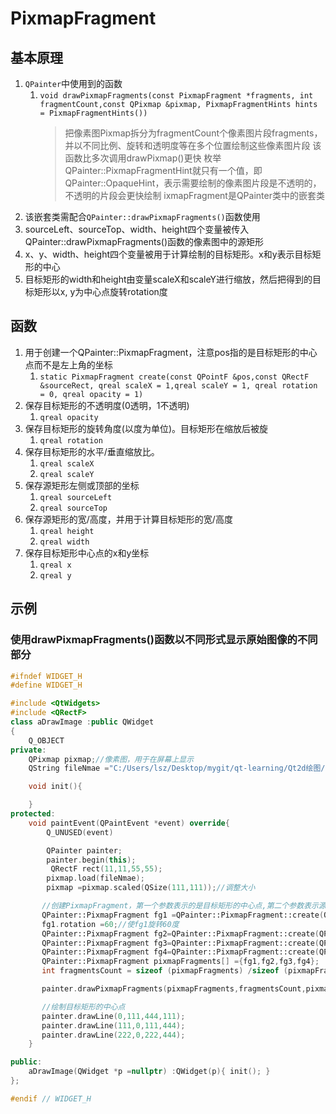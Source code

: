 # PixmapFragment 

## 基本原理

1. `QPainter`中使用到的函数
   1. `void drawPixmapFragments(const PixmapFragment *fragments, int fragmentCount,const QPixmap &pixmap, PixmapFragmentHints hints = PixmapFragmentHints())`
        > 把像素图Pixmap拆分为fragmentCount个像素图片段fragments，并以不同比例、旋转和透明度等在多个位置绘制这些像素图片段
        > 该函数比多次调用drawPixmap()更快
        > 枚举QPainter::PixmapFragmentHint就只有一个值，即QPainter::OpaqueHint，表示需要绘制的像素图片段是不透明的，不透明的片段会更快绘制
        > ixmapFragment是QPainter类中的嵌套类
2. 该嵌套类需配合`QPainter::drawPixmapFragments()`函数使用
3. sourceLeft、sourceTop、width、height四个变量被传入QPainter::drawPixmapFragments()函数的像素图中的源矩形
4. x、y、width、height四个变量被用于计算绘制的目标矩形。x和y表示目标矩形的中心
5. 目标矩形的width和height由变量scaleX和scaleY进行缩放，然后把得到的目标矩形以x, y为中心点旋转rotation度

## 函数

1. 用于创建一个QPainter::PixmapFragment，注意pos指的是目标矩形的中心点而不是左上角的坐标
   1. `static PixmapFragment create(const QPointF &pos,const QRectF &sourceRect, qreal scaleX = 1,qreal scaleY = 1, qreal rotation = 0, qreal opacity = 1)`
2. 保存目标矩形的不透明度(0透明，1不透明)
   1. `qreal opacity`
3. 保存目标矩形的旋转角度(以度为单位)。目标矩形在缩放后被旋
   1. `qreal rotation`
4. 保存目标矩形的水平/垂直缩放比。
   1. `qreal scaleX`
   2. `qreal scaleY`
5. 保存源矩形左侧或顶部的坐标
   1. `qreal sourceLeft`
   2. `qreal sourceTop`
6. 保存源矩形的宽/高度，并用于计算目标矩形的宽/高度
   1. `qreal height`
   2. `qreal width`
7. 保存目标矩形中心点的x和y坐标
   1. `qreal x`
   2. `qreal y`

## 示例

### 使用drawPixmapFragments()函数以不同形式显示原始图像的不同部分

```cpp
#ifndef WIDGET_H
#define WIDGET_H

#include <QtWidgets>
#include <QRectF>
class aDrawImage :public QWidget
{
    Q_OBJECT
private:
    QPixmap pixmap;//像素图，用于在屏幕上显示
    QString fileNmae ="C:/Users/lsz/Desktop/mygit/qt-learning/Qt2d绘图/images/2d绘图系统.png";

    void init(){

    }
protected:
    void paintEvent(QPaintEvent *event) override{
        Q_UNUSED(event)

        QPainter painter;
        painter.begin(this);
         QRectF rect(11,11,55,55);
        pixmap.load(fileNmae);
        pixmap =pixmap.scaled(QSize(111,111));//调整大小

       //创建PixmapFragment，第一个参数表示的是目标矩形的中心点,第二个参数表示源矩形的大小信息
       QPainter::PixmapFragment fg1 =QPainter::PixmapFragment::create(QPointF(111,111),rect);
       fg1.rotation =60;//使fg1旋转60度
       QPainter::PixmapFragment fg2=QPainter::PixmapFragment::create(QPointF(222,111),rect,2);
       QPainter::PixmapFragment fg3=QPainter::PixmapFragment::create(QPointF(411,111),rect,1,2);
       QPainter::PixmapFragment fg4=QPainter::PixmapFragment::create(QPointF(333,111),rect,1,2,60);
       QPainter::PixmapFragment pixmapFragments[] ={fg1,fg2,fg3,fg4};
       int fragmentsCount = sizeof (pixmapFragments) /sizeof (pixmapFragments[0]);

       painter.drawPixmapFragments(pixmapFragments,fragmentsCount,pixmap,QPainter::OpaqueHint);

       //绘制目标矩形的中心点
       painter.drawLine(0,111,444,111);
       painter.drawLine(111,0,111,444);
       painter.drawLine(222,0,222,444);
    }

public:
    aDrawImage(QWidget *p =nullptr) :QWidget(p){ init(); }
};

#endif // WIDGET_H
```
